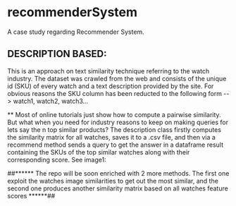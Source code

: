 # recommenderSystem
A case study regarding Recommender System. 

## DESCRIPTION BASED:

This is an approach on text similarity technique referring to the watch industry. 
The dataset was crawled from the web and consists of the unique id (SKU) of every watch and a text description provided by the site.
For obvious reasons the SKU column has been reducted to the following form --> watch1, watch2, watch3...

** Most of online tutorials just show how to compute a pairwise similarity. But what when you need for industry reasons to keep on making queries for 
lets say the n top similar products? 
The description class firstly computes the similarity matrix for all watches, saves it to a .csv file, and then via a recommend method sends a query to 
get the answer in a dataframe result containing the SKUs of the top similar watches along with their corresponding score. See image1:





##****** The repo will be soon enriched with 2 more methods. The first one exploit the watches image similarities to get out the most similar,
and the second one produces another similarity matrix based on all watches feature scores ******##
